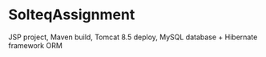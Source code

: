 # SolteqAssignment

JSP project, Maven build, Tomcat 8.5 deploy, MySQL database + Hibernate framework ORM
